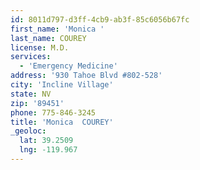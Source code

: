 ```yaml
---
id: 8011d797-d3ff-4cb9-ab3f-85c6056b67fc
first_name: 'Monica '
last_name: COUREY
license: M.D.
services:
  - 'Emergency Medicine'
address: '930 Tahoe Blvd #802-528'
city: 'Incline Village'
state: NV
zip: '89451'
phone: 775-846-3245
title: 'Monica  COUREY'
_geoloc:
  lat: 39.2509
  lng: -119.967
---
```

